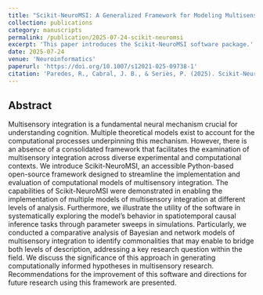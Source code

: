 ```yaml
---
title: "Scikit-NeuroMSI: A Generalized Framework for Modeling Multisensory Integration"
collection: publications
category: manuscripts
permalink: /publication/2025-07-24-scikit-neuromsi
excerpt: 'This paper introduces the Scikit-NeuroMSI software package.'
date: 2025-07-24
venue: 'Neuroinformatics'
paperurl: 'https://doi.org/10.1007/s12021-025-09738-1'
citation: 'Paredes, R., Cabral, J. B., & Seriès, P. (2025). Scikit-NeuroMSI: A Generalized Framework for Modeling Multisensory Integration. Neuroinformatics, 23(3), 40.'
---
```


## Abstract

Multisensory integration is a fundamental neural mechanism crucial for understanding cognition. Multiple theoretical models exist to account for the computational processes underpinning this mechanism. However, there is an absence of a consolidated framework that facilitates the examination of multisensory integration across diverse experimental and computational contexts. We introduce Scikit-NeuroMSI, an accessible Python-based open-source framework designed to streamline the implementation and evaluation of computational models of multisensory integration. The capabilities of Scikit-NeuroMSI were demonstrated in enabling the implementation of multiple models of multisensory integration at different levels of analysis. Furthermore, we illustrate the utility of the software in systematically exploring the model’s behavior in spatiotemporal causal inference tasks through parameter sweeps in simulations. Particularly, we conducted a comparative analysis of Bayesian and network models of multisensory integration to identify commonalities that may enable to bridge both levels of description, addressing a key research question within the field. We discuss the significance of this approach in generating computationally informed hypotheses in multisensory research. Recommendations for the improvement of this software and directions for future research using this framework are presented.